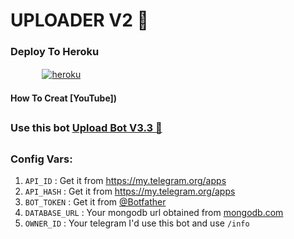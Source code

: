 # UPLOADER V2 🚀
  


### Deploy To Heroku

  ㅤ ㅤ   ㅤ <a href="https://dashboard.heroku.com/new?template=https://github.com/saichandan181/url-uploader.git"><img alt="heroku" src="https://img.shields.io/badge/-Deploy%20To%20Heroku-purple?style=for-the-badge&logo=heroku&logoColor=white"/></a> 


#### How To Creat [YouTube])

##

### Use this bot [Upload Bot V3.3 🚀]()

##

### Config Vars:

1. `API_ID` : Get it from https://my.telegram.org/apps 
2. `API_HASH` : Get it from https://my.telegram.org/apps
3. `BOT_TOKEN` : Get it from [@Botfather](https://t.me/botfather)
4. `DATABASE_URL` : Your mongodb url obtained from [mongodb.com](https://www.mongodb.com)
5. `OWNER_ID` : Your telegram I'd use this bot and use `/info`





